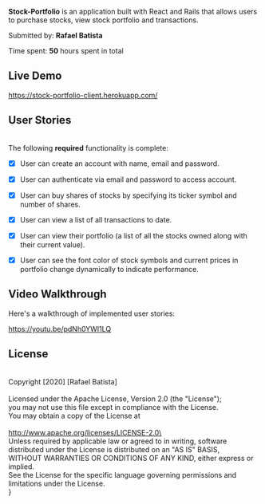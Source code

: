 **Stock-Portfolio** is an application built with React and Rails that allows users to purchase stocks, view stock portfolio and transactions.

Submitted by: **Rafael Batista**

Time spent: **50** hours spent in total

## Live Demo 
https://stock-portfolio-client.herokuapp.com/

## User Stories
\
The following **required** functionality is complete:

* [x] User can create an account with name, email and password.
* [x] User can authenticate via email and password to access account.
* [x] User can buy shares of stocks by specifying its ticker symbol and number of shares.
* [x] User can view a list of all transactions to date.
* [x] User can view their portfolio (a list of all the stocks owned along with their current value).
* [x] User can see the font color of stock symbols and current prices in portfolio change dynamically to indicate performance.


## Video Walkthrough 

Here's a walkthrough of implemented user stories:

https://youtu.be/pdNh0YWI1LQ

## License
\
    Copyright [2020] [Rafael Batista]\
\
    Licensed under the Apache License, Version 2.0 (the "License");\
    you may not use this file except in compliance with the License.\
    You may obtain a copy of the License at\
\
        http://www.apache.org/licenses/LICENSE-2.0\
\
    Unless required by applicable law or agreed to in writing, software\
    distributed under the License is distributed on an "AS IS" BASIS,\
    WITHOUT WARRANTIES OR CONDITIONS OF ANY KIND, either express or implied.\
    See the License for the specific language governing permissions and\
    limitations under the License.\
}

